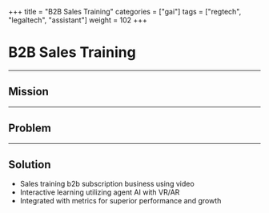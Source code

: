 +++
title = "B2B Sales Training"
categories = ["gai"]
tags = ["regtech", "legaltech", "assistant"]
weight = 102
+++

# B2B Sales Training

---

## Mission

---

## Problem

---

## Solution

- Sales training b2b subscription business using video
- Interactive learning utilizing agent AI with VR/AR
- Integrated with metrics for superior performance and growth
